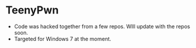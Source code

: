 # TeenyPwn
* Code was hacked together from a few repos. WIll update with the repos soon.
* Targeted for Windows 7 at the moment.
